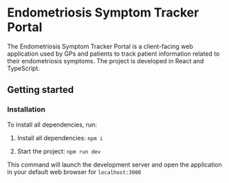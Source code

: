 # Endometriosis Symptom Tracker Portal
The Endometriosis Symptom Tracker Portal is a client-facing web application used by GPs and patients to track patient information related to their endometriosis symptoms. The project is developed in React and TypeScript.


## Getting started
### Installation
To install all dependencies, run:

1. Install all dependencies:
`npm i`

2. Start the project:
`npm run dev`

This command will launch the development server and open the application in your default web browser for `localhost:3000`